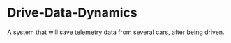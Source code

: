 # Drive-Data-Dynamics
A system that will save telemetry data from several cars, after being driven. 
